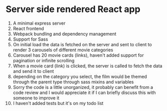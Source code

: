# Server side rendered React app

1. A minimal express server
2. React frontend
3. Webpack bundling and dependency management
4. Support for Sass
5. On initial load the data is fetched on the server and sent to client to render 3 carousels of different movie categories
6. Carousel has 20 movie cards (links), haven't added support for pagination or infinite scrolling
7. When a movie card (link) is clicked, the server is called to fetch the data and send it to client
8. depending on the category you select, the film would be themed through the parent type through sass mixins and variables
9. Sorry the code is a little unorganized, it probably can benefit from a code review and I would appreciate it if I can briefly discuss this with someone to improve it
10. I haven't added tests but it's on my todo list
